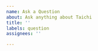 ```yaml
---
name: Ask a Question
about: Ask anything about Taichi
title: ''
labels: question
assignees: ''

---
```


<!--
Before asking a question, please first consider:

- Searching Google
- Searching [existing issues](https://github.com/Genesis-Embodied-AI/gstaichi/issues)
-->
